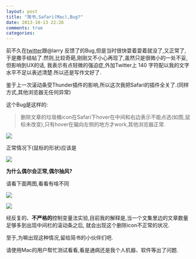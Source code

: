 ```yaml
---
layout: post
title: "简书,Safari(Mac),Bug?"
date: 2013-10-13 22:26
comments: true
categories: 
---
```


前不久在[twitter](https://twitter.com/XguoX_L/statuses/388577622990389248)跟@larry 反馈了的Bug,但是当时很快耍着耍着就没了,又正常了,于是撒手结帖了.然则,比较奇葩,刚刚又不小心再现了,虽然只是很微小的一处不妥,但影响到UX的话, 我表示有点轻微的强迫症,外加Twitter上 140 字符配以我的文字水平不足以表述清楚.所以还是写作文好了.

鉴于上一次滚动条受Thunder插件的影响,所以这次我把Safari的插件全关了.(同样方式,其他浏览器无任何异常)

这个Bug是这样的:

>删除文章的垃圾桶icon在Safari下hover在中间和右边表示不能点选(如图,鼠标未改变),只有hover在偏向左侧的地方才work,其他浏览器正常.

![](https://7nmnbw.dm2302.livefilestore.com/y2pMd9Hqqq8zcLNm4HmC2VAXY0If8JNgrxOQ_YyS5esT5C65NGiPyPXRGBas-Ggdk13KnyUpKqHmk7maKNQ2A29iNMWEjSIoPGIErQmhg0Akzo/tu1.jpg?psid=1)

正常情况下(鼠标的形状)应该是

![](https://7nomkg.dm1.livefilestore.com/y2pnQSLb70jLri1R75fAlctMv9tStL7PtnGGP3-9mbRg3ncEeEmRaKOTcxCzdUxpjxXlxMBvtFfQzeR39oxhEFQLiojchvoAQj1RUHvqOvOda0/tu2.jpg?psid=1)

**为什么偶尔会正常,偶尔抽风?**

请看下面两图,看看有啥不同

![](https://h0hcka.dm1.livefilestore.com/y2pA5ROBtWFdo3kL875emP4XeTT-N7OzbNPXLq1AmqEx1XYSHM40ObSCBL5lkCK1GXPKC1BxSDd8EUsKiyjNWP8ZbC75vhdLewfOKOBLrSd_j4/tu3.jpg?psid=1)

![](https://h0j3ba.dm2302.livefilestore.com/y2pibC_etDmFwTYabbHWr8bXvV4USwL-NF922Ax2NkXzIH6kOYg4uxNoVs-AKL5c0qJH74vJssJxcziLn2TMu43YVVuIZ81IDDOqhzP0d-iA_o/tu4.jpg?psid=1)

经反复的、**不严格的**控制变量法实验,目前我的解释是,当一个文集里边的文章数量足够多到出现中间栏的滚动条之后, 就会出现这个删除icon不正常的状况.

至于,为嘛出现这种情况,留给简书的小伙伴们吧.

请使用Mac的用户帮忙测试看看,看是通病还是我个人机器、软件等出了问题.




